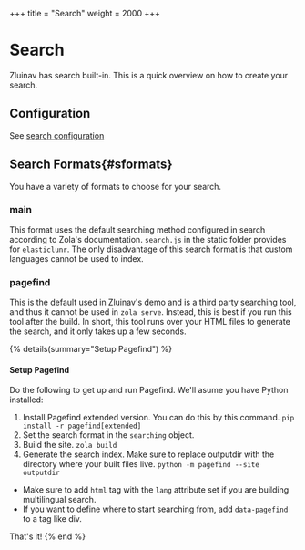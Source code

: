 +++
title = "Search"
weight = 2000
+++
# Search
Zluinav has search built-in. This is a quick overview on how to create your search.

## Configuration
See [search configuration](@/docs/extra/config.md#searching)

## Search Formats{#sformats}
You have a variety of formats to choose for your search.

### main
This format uses the default searching method configured in search according to Zola's documentation. `search.js` in the static folder provides for `elasticlunr`. The only disadvantage of this search format is that custom languages cannot be used to index.

### pagefind
This is the default used in Zluinav's demo and is a third party searching tool, and thus it cannot be used in `zola serve`. Instead, this is best if you run this tool after the build. In short, this tool runs over your HTML files to generate the search, and it only takes up a few seconds.

{% details(summary="Setup Pagefind") %}
#### Setup Pagefind
Do the following to get up and run Pagefind. We'll asume you have Python installed:
1. Install Pagefind extended version. You can do this by this command. `pip install -r pagefind[extended]`
2. Set the search format in the `searching` object.
3. Build the site. `zola build`
4. Generate the search index. Make sure to replace outputdir with the directory where your built files live. `python -m pagefind --site outputdir`
- Make sure to add `html` tag with the `lang` attribute set if you are building multilingual search.
- If you want to define where to start searching from, add `data-pagefind` to a tag like div.

That's it!
{% end %}